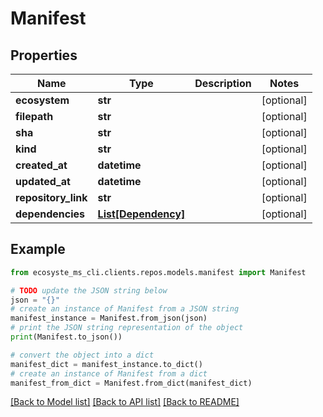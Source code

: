 # Manifest


## Properties

Name | Type | Description | Notes
------------ | ------------- | ------------- | -------------
**ecosystem** | **str** |  | [optional] 
**filepath** | **str** |  | [optional] 
**sha** | **str** |  | [optional] 
**kind** | **str** |  | [optional] 
**created_at** | **datetime** |  | [optional] 
**updated_at** | **datetime** |  | [optional] 
**repository_link** | **str** |  | [optional] 
**dependencies** | [**List[Dependency]**](Dependency.md) |  | [optional] 

## Example

```python
from ecosyste_ms_cli.clients.repos.models.manifest import Manifest

# TODO update the JSON string below
json = "{}"
# create an instance of Manifest from a JSON string
manifest_instance = Manifest.from_json(json)
# print the JSON string representation of the object
print(Manifest.to_json())

# convert the object into a dict
manifest_dict = manifest_instance.to_dict()
# create an instance of Manifest from a dict
manifest_from_dict = Manifest.from_dict(manifest_dict)
```
[[Back to Model list]](../README.md#documentation-for-models) [[Back to API list]](../README.md#documentation-for-api-endpoints) [[Back to README]](../README.md)


